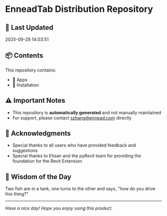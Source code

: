 # EnneadTab Distribution Repository

## 📅 Last Updated
2025-09-29 14:03:51



## 📦 Contents
This repository contains:
- 📂 Apps
- 📂 Installation

## ⚠️ Important Notes
- This repository is **automatically generated** and not manually maintained
- For support, please contact szhang@ennead.com directly

## 🙏 Acknowledgments
- Special thanks to all users who have provided feedback and suggestions
- Special thanks to Ehsan and the pyRevit team for providing the foundation for the Revit Extension

## 💭 Wisdom of the Day
Two fish are in a tank, one turns to the other and says, "how do you drive this thing?"

---
*Have a nice day! Hope you enjoy using this product.*
